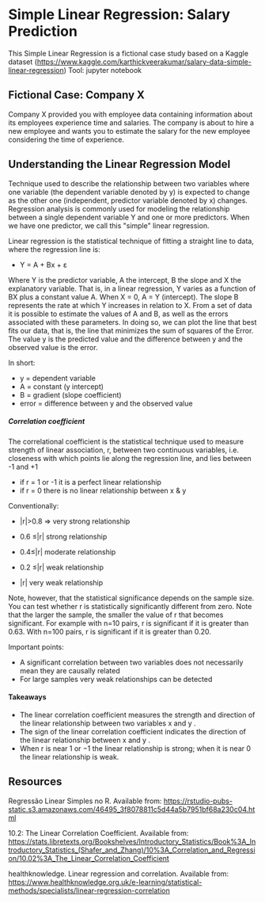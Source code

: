 # Simple Linear Regression: Salary Prediction

This Simple Linear Regression is a fictional case study based on a Kaggle dataset (https://www.kaggle.com/karthickveerakumar/salary-data-simple-linear-regression)
Tool: jupyter notebook

## Fictional Case: Company X

Company X provided you with employee data containing information about its employees experience time and salaries. The company is about to hire a new employee and wants you to estimate the salary for the new employee considering the time of experience.

## Understanding the Linear Regression Model

Technique used to describe the relationship between two variables where one variable (the dependent variable denoted by y) is expected to change as the other one (independent,  predictor variable denoted by x) changes. Regression analysis is commonly used for modeling the relationship between a single dependent variable Y and one or more predictors.  When we have one predictor, we call this "simple" linear regression.

Linear regression is the statistical technique of fitting a straight line to data, where the regression line is: 
* Y = A + Bx + ε 
 
Where Y is the predictor variable, A the intercept, B the slope and X the explanatory variable. That is, in a linear regression, Y varies as a function of BX plus a constant value A. When X = 0, A = Y (intercept). The slope B represents the rate at which Y increases in relation to X. From a set of data it is possible to estimate the values of A and B, as well as the errors associated with these parameters. In doing so, we can plot the line that best fits our data, that is, the line that minimizes the sum of squares of the Error.  The value y is the predicted value and the difference between y and the observed value is the error.

In short:

* y = dependent variable
* A = constant (y intercept) 
* B = gradient (slope coefficient)
* error = difference between y and the observed value 

##### Correlation coefficient

The correlational coefficient is the statistical technique used to measure strength of linear association, r, between two continuous variables, i.e. closeness with which points lie along the regression line, and lies between -1 and +1

* if r = 1 or -1 it is a perfect linear relationship
* if r = 0 there is no linear relationship between x & y

Conventionally:

* |r|>0.8 => very strong relationship

 * 0.6 ≤|r| strong relationship

* 0.4≤|r| moderate relationship

* 0.2 ≤|r| weak relationship

* |r| very weak relationship

Note, however, that the statistical significance depends on the sample size. You can test whether r is statistically significantly different from zero. Note that the larger the sample, the smaller the value of r that becomes significant. For example with n=10 pairs, r is significant if it is greater than 0.63. With n=100 pairs, r is significant if it is greater than 0.20.

Important points:

* A significant correlation between two variables does not necessarily mean they are causally related
* For large samples very weak relationships can be detected


#### Takeaways

* The linear correlation coefficient measures the strength and direction of the linear relationship between two variables  x  and  y .
* The sign of the linear correlation coefficient indicates the direction of the linear relationship between  x  and  y .
* When  r  is near  1  or  −1  the linear relationship is strong; when it is near  0  the linear relationship is weak.


## Resources 

Regressão Linear Simples no R. Available from: https://rstudio-pubs-static.s3.amazonaws.com/46495_3f8078811c5d44a5b7951bf68a230c04.html

10.2: The Linear Correlation Coefficient. Available from: https://stats.libretexts.org/Bookshelves/Introductory_Statistics/Book%3A_Introductory_Statistics_(Shafer_and_Zhang)/10%3A_Correlation_and_Regression/10.02%3A_The_Linear_Correlation_Coefficient

healthknowledge. Linear regression and correlation. Available from: https://www.healthknowledge.org.uk/e-learning/statistical-methods/specialists/linear-regression-correlation

